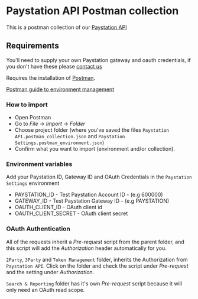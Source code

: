 # Paystation API Postman collection

This is a postman collection of our [Paystation API](https://docs.paystation.co.nz/api/index.html)

## Requirements

You'll need to supply your own Paystation gateway and oauth credentials, if you don't have these please [contact us](https://www2.paystation.co.nz/contact-us)

Requires the installation of [Postman](https://www.getpostman.com/).

[Postman guide to environment management](https://learning.getpostman.com/docs/postman/environments_and_globals/manage_environments)

### How to import

- Open Postman
- Go to _File_ → _Import_ → _Folder_
- Choose project folder (where you've saved the files `Paystation API.postman_collection.json` and `Paystation Settings.postman_environment.json`)
- Confirm what you want to import (environment and/or collection).

### Environment variables

Add your Paystation ID, Gateway ID and OAuth Credentials in the `Paystation Settings` environment

- PAYSTATION_ID - Test Paystation Account ID - (e.g 600000)
- GATEWAY_ID - Test Paystation Gateway ID - (e.g PAYSTATION)
- OAUTH_CLIENT_ID - OAuth client id
- OAUTH_CLIENT_SECRET - OAuth client secret

### OAuth Authentication

All of the requests inherit a _Pre-request_ script from the parent folder, and this script will add the _Authorization_ header automatically for you.

`2Party`, `3Party` and `Token Management` folder, inherits the Authorization from `Paystation API`. Click on the folder and check the script under _Pre-request_ and the setting under _Authorization_.

`Search & Reporting` folder has it's own _Pre-request_ script because it will only need an OAuth read scope.
